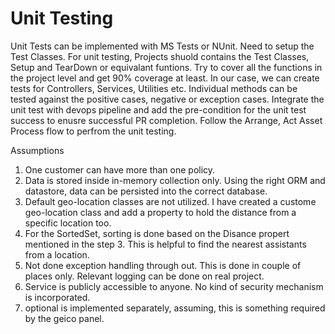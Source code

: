 # Unit Testing
Unit Tests can be implemented with MS Tests or NUnit. Need to setup the Test Classes. For unit testing, Projects shuold contains the Test Classes, Setup and TearDown or equivalant funtions. Try to cover all the functions in the project level and get 90% coverage at least. In our case, we can create tests for Controllers, Services, Utilities etc. Individual methods can be tested against the positive cases, negative or exception cases. Integrate the unit test with devops pipeline and add the pre-condition for the unit test success to enusre successful PR completion. Follow the Arrange, Act Asset Process flow to perfrom the unit testing.

Assumptions
1. One customer can have more than one policy.
2. Data is stored inside in-memory collection only. Using the right ORM and datastore, data can be persisted into the correct database.
3. Default geo-location classes are not utilized. I have created a custome geo-location class and add a property to hold the distance from a specific location too.
4. For the SortedSet, sorting is done based on the Disance propert mentioned in the step 3. This is helpful to find the nearest assistants from a location.
5. Not done exception handling through out. This is done in couple of places only. Relevant logging can be done on real project.
6. Service is publicly accessible to anyone. No kind of security mechanism is incorporated.
7. optional<Assitant> is implemented separately, assuming, this is something required by the geico panel.
